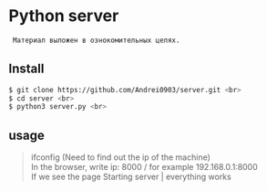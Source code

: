 # Python server  

```sh
 Материал выложен в ознокомительных целях. 
```

## Install 

```sh
$ git clone https://github.com/Andrei0903/server.git <br>
$ cd server <br>
$ python3 server.py <br> 
```

## usage

>  ifconfig (Need to find out the ip of the machine) <br>
>  In the browser, write ip: 8000 / for example 192.168.0.1:8000 <br>
>  If we see the page Starting server | everything works <br>

